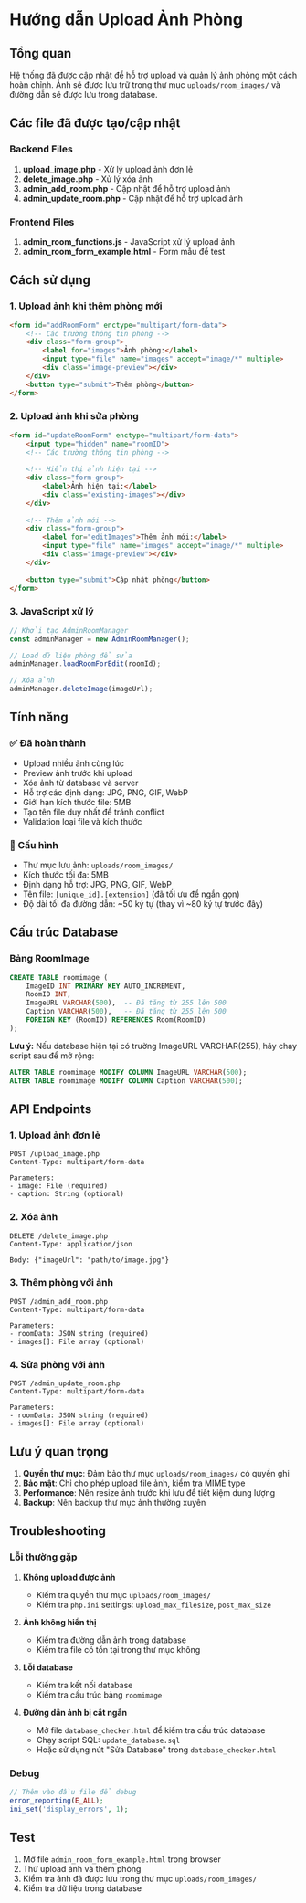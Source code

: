 # Hướng dẫn Upload Ảnh Phòng

## Tổng quan
Hệ thống đã được cập nhật để hỗ trợ upload và quản lý ảnh phòng một cách hoàn chỉnh. Ảnh sẽ được lưu trữ trong thư mục `uploads/room_images/` và đường dẫn sẽ được lưu trong database.

## Các file đã được tạo/cập nhật

### Backend Files
1. **upload_image.php** - Xử lý upload ảnh đơn lẻ
2. **delete_image.php** - Xử lý xóa ảnh
3. **admin_add_room.php** - Cập nhật để hỗ trợ upload ảnh
4. **admin_update_room.php** - Cập nhật để hỗ trợ upload ảnh

### Frontend Files
1. **admin_room_functions.js** - JavaScript xử lý upload ảnh
2. **admin_room_form_example.html** - Form mẫu để test

## Cách sử dụng

### 1. Upload ảnh khi thêm phòng mới
```html
<form id="addRoomForm" enctype="multipart/form-data">
    <!-- Các trường thông tin phòng -->
    <div class="form-group">
        <label for="images">Ảnh phòng:</label>
        <input type="file" name="images" accept="image/*" multiple>
        <div class="image-preview"></div>
    </div>
    <button type="submit">Thêm phòng</button>
</form>
```

### 2. Upload ảnh khi sửa phòng
```html
<form id="updateRoomForm" enctype="multipart/form-data">
    <input type="hidden" name="roomID">
    <!-- Các trường thông tin phòng -->
    
    <!-- Hiển thị ảnh hiện tại -->
    <div class="form-group">
        <label>Ảnh hiện tại:</label>
        <div class="existing-images"></div>
    </div>
    
    <!-- Thêm ảnh mới -->
    <div class="form-group">
        <label for="editImages">Thêm ảnh mới:</label>
        <input type="file" name="images" accept="image/*" multiple>
        <div class="image-preview"></div>
    </div>
    
    <button type="submit">Cập nhật phòng</button>
</form>
```

### 3. JavaScript xử lý
```javascript
// Khởi tạo AdminRoomManager
const adminManager = new AdminRoomManager();

// Load dữ liệu phòng để sửa
adminManager.loadRoomForEdit(roomId);

// Xóa ảnh
adminManager.deleteImage(imageUrl);
```

## Tính năng

### ✅ Đã hoàn thành
- Upload nhiều ảnh cùng lúc
- Preview ảnh trước khi upload
- Xóa ảnh từ database và server
- Hỗ trợ các định dạng: JPG, PNG, GIF, WebP
- Giới hạn kích thước file: 5MB
- Tạo tên file duy nhất để tránh conflict
- Validation loại file và kích thước

### 🔧 Cấu hình
- Thư mục lưu ảnh: `uploads/room_images/`
- Kích thước tối đa: 5MB
- Định dạng hỗ trợ: JPG, PNG, GIF, WebP
- Tên file: `[unique_id].[extension]` (đã tối ưu để ngắn gọn)
- Độ dài tối đa đường dẫn: ~50 ký tự (thay vì ~80 ký tự trước đây)

## Cấu trúc Database

### Bảng RoomImage
```sql
CREATE TABLE roomimage (
    ImageID INT PRIMARY KEY AUTO_INCREMENT,
    RoomID INT,
    ImageURL VARCHAR(500),  -- Đã tăng từ 255 lên 500
    Caption VARCHAR(500),   -- Đã tăng từ 255 lên 500
    FOREIGN KEY (RoomID) REFERENCES Room(RoomID)
);
```

**Lưu ý:** Nếu database hiện tại có trường ImageURL VARCHAR(255), hãy chạy script sau để mở rộng:
```sql
ALTER TABLE roomimage MODIFY COLUMN ImageURL VARCHAR(500);
ALTER TABLE roomimage MODIFY COLUMN Caption VARCHAR(500);
```

## API Endpoints

### 1. Upload ảnh đơn lẻ
```
POST /upload_image.php
Content-Type: multipart/form-data

Parameters:
- image: File (required)
- caption: String (optional)
```

### 2. Xóa ảnh
```
DELETE /delete_image.php
Content-Type: application/json

Body: {"imageUrl": "path/to/image.jpg"}
```

### 3. Thêm phòng với ảnh
```
POST /admin_add_room.php
Content-Type: multipart/form-data

Parameters:
- roomData: JSON string (required)
- images[]: File array (optional)
```

### 4. Sửa phòng với ảnh
```
POST /admin_update_room.php
Content-Type: multipart/form-data

Parameters:
- roomData: JSON string (required)
- images[]: File array (optional)
```

## Lưu ý quan trọng

1. **Quyền thư mục**: Đảm bảo thư mục `uploads/room_images/` có quyền ghi
2. **Bảo mật**: Chỉ cho phép upload file ảnh, kiểm tra MIME type
3. **Performance**: Nên resize ảnh trước khi lưu để tiết kiệm dung lượng
4. **Backup**: Nên backup thư mục ảnh thường xuyên

## Troubleshooting

### Lỗi thường gặp

1. **Không upload được ảnh**
   - Kiểm tra quyền thư mục `uploads/room_images/`
   - Kiểm tra `php.ini` settings: `upload_max_filesize`, `post_max_size`

2. **Ảnh không hiển thị**
   - Kiểm tra đường dẫn ảnh trong database
   - Kiểm tra file có tồn tại trong thư mục không

3. **Lỗi database**
   - Kiểm tra kết nối database
   - Kiểm tra cấu trúc bảng `roomimage`

4. **Đường dẫn ảnh bị cắt ngắn**
   - Mở file `database_checker.html` để kiểm tra cấu trúc database
   - Chạy script SQL: `update_database.sql`
   - Hoặc sử dụng nút "Sửa Database" trong `database_checker.html`

### Debug
```php
// Thêm vào đầu file để debug
error_reporting(E_ALL);
ini_set('display_errors', 1);
```

## Test

1. Mở file `admin_room_form_example.html` trong browser
2. Thử upload ảnh và thêm phòng
3. Kiểm tra ảnh đã được lưu trong thư mục `uploads/room_images/`
4. Kiểm tra dữ liệu trong database 